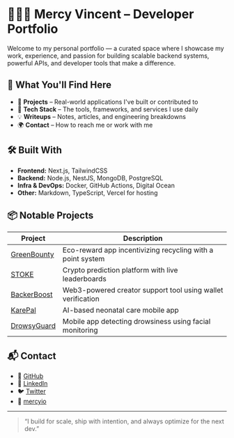 # 🧑🏽‍💻 Mercy Vincent – Developer Portfolio

Welcome to my personal portfolio — a curated space where I showcase my work, experience, and passion for building scalable backend systems, powerful APIs, and developer tools that make a difference.

## 🚀 What You'll Find Here

- 📂 **Projects** – Real-world applications I've built or contributed to
- 🧠 **Tech Stack** – The tools, frameworks, and services I use daily
- 💡 **Writeups** – Notes, articles, and engineering breakdowns
- 🌍 **Contact** – How to reach me or work with me

## 🛠️ Built With

- **Frontend:** Next.js, TailwindCSS
- **Backend:** Node.js, NestJS, MongoDB, PostgreSQL
- **Infra & DevOps:** Docker, GitHub Actions, Digital Ocean
- **Other:** Markdown, TypeScript, Vercel for hosting

## 📦 Notable Projects

| Project       | Description                                                 |
|---------------|-------------------------------------------------------------|
| [GreenBounty](https://green-bounty.vercel.app) | Eco-reward app incentivizing recycling with a point system |
| [STOKE](https://stoke-predict.vercel.app)     | Crypto prediction platform with live leaderboards          |
| [BackerBoost](https://github.com/mercyio/backerboost) | Web3-powered creator support tool using wallet verification |
| [KarePal](https://karepal-frontend.vercel.app)       | AI-based neonatal care mobile app                         |
| [DrowsyGuard](https://github.com/mercyio/drowsyGuardBackend) | Mobile app detecting drowsiness using facial monitoring   |

## 📬 Contact

- 🔗 [GitHub](https://github.com/mercyio)
- 💼 [LinkedIn](https://linkedin.com/in/mercyvincent)
- 🐦 [Twitter](https://twitter.com/IMercyio)
- 📧 [mercyio](https://mercyio-portfolio.vercel.app)

---

> “I build for scale, ship with intention, and always optimize for the next dev.”
